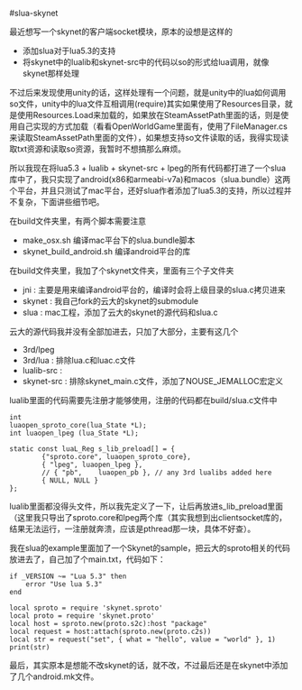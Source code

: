 #slua-skynet

最近想写一个skynet的客户端socket模块，原本的设想是这样的

*	添加slua对于lua5.3的支持
*	将skynet中的lualib和skynet-src中的代码以so的形式给lua调用，就像skynet那样处理

不过后来发现使用unity的话，这样处理有一个问题，就是unity中的lua如何调用so文件，unity中的lua文件互相调用(require)其实如果使用了Resources目录，就是使用Resources.Load<TextAsset>来加载的，如果放在SteamAssetPath里面的话，则是使用自己实现的方式加载（看看OpenWorldGame里面有，使用了FileManager.cs来读取SteamAssetPath里面的文件），如果想支持so文件读取的话，我得实现读取txt资源和读取so资源，我暂时不想搞那么麻烦。

所以我现在将lua5.3 + lualib + skynet-src + lpeg的所有代码都打进了一个slua库中了，我只实现了android(x86和armeabi-v7a)和macos（slua.bundle）这两个平台，并且只测试了mac平台，还好slua作者添加了lua5.3的支持，所以过程并不复杂，下面讲些细节吧。

在build文件夹里，有两个脚本需要注意

*	make_osx.sh 编译mac平台下的slua.bundle脚本
*	skynet_build_android.sh 编译android平台的库

在build文件夹里，我加了个skynet文件夹，里面有三个子文件夹

*	jni : 主要是用来编译android平台的，编译时会将上级目录的slua.c拷贝进来
*	skynet : 我自己fork的云大的skynet的submodule
*	slua : mac工程，添加了云大的skynet的源代码和slua.c

云大的源代码我并没有全部加进去，只加了大部分，主要有这几个

*	3rd/lpeg
*	3rd/lua :  排除lua.c和luac.c文件
*	lualib-src :
*	skynet-src : 排除skynet_main.c文件，添加了NOUSE_JEMALLOC宏定义

lualib里面的代码需要先注册才能够使用，注册的代码都在build/slua.c文件中

	int
	luaopen_sproto_core(lua_State *L);
	int luaopen_lpeg (lua_State *L);
	
	static const luaL_Reg s_lib_preload[] = {	
	        {"sproto.core", luaopen_sproto_core},
	        { "lpeg", luaopen_lpeg },
			// { "pb",    luaopen_pb }, // any 3rd lualibs added here
			{ NULL, NULL }
	};
lualib里面都没得头文件，所以我先定义了一下，让后再放进s_lib_preload里面（这里我只导出了sproto.core和lpeg两个库（其实我想到出clientsocket库的，结果无法运行，一注册就奔溃，应该是pthread那一块，具体不好查）。

我在slua的example里面加了一个Skynet的sample，把云大的sproto相关的代码放进去了，自己加了个main.txt，代码如下：

	if _VERSION ~= "Lua 5.3" then
		error "Use lua 5.3"
	end

	local sproto = require 'skynet.sproto'
	local proto = require 'skynet.proto'
	local host = sproto.new(proto.s2c):host "package"
	local request = host:attach(sproto.new(proto.c2s))
	local str = request("set", { what = "hello", value = "world" }, 1)
	print(str)
	
最后，其实原本是想能不改skynet的话，就不改，不过最后还是在skynet中添加了几个android.mk文件。




